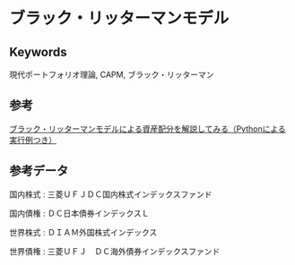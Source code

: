 # ブラック・リッターマンモデル

## Keywords
現代ポートフォリオ理論, CAPM, ブラック・リッターマン

## 参考

[ブラック・リッターマンモデルによる資産配分を解説してみる（Pythonによる実行例つき）](http://qiita.com/nokomitch/items/0d1812763114e6266bf3)


## 参考データ
国内株式 : 三菱ＵＦＪＤＣ国内株式インデックスファンド	
	
国内債権 : ＤＣ日本債券インデックスＬ
	
世界株式 : ＤＩＡＭ外国株式インデックス

世界債権 : 三菱ＵＦＪ　ＤＣ海外債券インデックスファンド	
